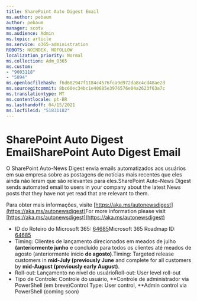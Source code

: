 ```yaml
---
title: SharePoint Auto Digest Email
ms.author: pebaum
author: pebaum
manager: scotv
ms.audience: Admin
ms.topic: article
ms.service: o365-administration
ROBOTS: NOINDEX, NOFOLLOW
localization_priority: Normal
ms.collection: Adm_O365
ms.custom:
- "9003118"
- "5894"
ms.openlocfilehash: f6d682947f1184c4576fca9d972da8c4cd48ae2d
ms.sourcegitcommit: 8bc60ec34bc1e40685e3976576e04a2623f63a7c
ms.translationtype: MT
ms.contentlocale: pt-BR
ms.lasthandoff: 04/15/2021
ms.locfileid: "51831182"
---
```

# <a name="sharepoint-auto-digest-email"></a><span data-ttu-id="29991-102">SharePoint Auto Digest Email</span><span class="sxs-lookup"><span data-stu-id="29991-102">SharePoint Auto Digest Email</span></span>

<span data-ttu-id="29991-103">O SharePoint Auto-News Digest envia emails automatizados aos usuários em sua empresa sobre as postagens de notícias mais recentes que eles ainda não leram que são relevantes para eles.</span><span class="sxs-lookup"><span data-stu-id="29991-103">SharePoint Auto-News Digest sends automated email to users in your company about the latest News posts that they have not yet read that are relevant to them.</span></span>

<span data-ttu-id="29991-104">Para obter mais informações, visite [https://aka.ms/autonewsdigest](https://aka.ms/autonewsdigest)</span><span class="sxs-lookup"><span data-stu-id="29991-104">For more information please visit [https://aka.ms/autonewsdigest](https://aka.ms/autonewsdigest)</span></span>

- <span data-ttu-id="29991-105">ID do Roteiro do Microsoft 365:  [64685](https://www.microsoft.com/microsoft-365/roadmap?filters=&featureid=64685)</span><span class="sxs-lookup"><span data-stu-id="29991-105">Microsoft 365 Roadmap ID:  [64685](https://www.microsoft.com/microsoft-365/roadmap?filters=&featureid=64685)</span></span>
- <span data-ttu-id="29991-106">Timing: Clientes de lançamento direcionados em meados de julho  **(anteriormente junho**  e concluído para todos os clientes até meados de agosto (anteriormente início  **de agosto)**.</span><span class="sxs-lookup"><span data-stu-id="29991-106">Timing: Targeted release customers in  **mid-July (previously June**  and complete for all customers by  **mid-August (previously early August)**.</span></span>
- <span data-ttu-id="29991-107">Roll-out: Lançamento no nível do usuário</span><span class="sxs-lookup"><span data-stu-id="29991-107">Roll-out: User level roll-out</span></span>
- <span data-ttu-id="29991-108">Tipo de Controle: Controle do usuário, \*\*Controle de administrador via PowerShell (em breve)</span><span class="sxs-lookup"><span data-stu-id="29991-108">Control Type: User control,  \*\*Admin control via PowerShell (coming soon)</span></span>
